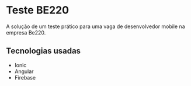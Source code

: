 # Teste BE220

A solução de um teste prático para uma vaga de desenvolvedor mobile na empresa Be220.

## Tecnologias usadas

- Ionic
- Angular
- Firebase
